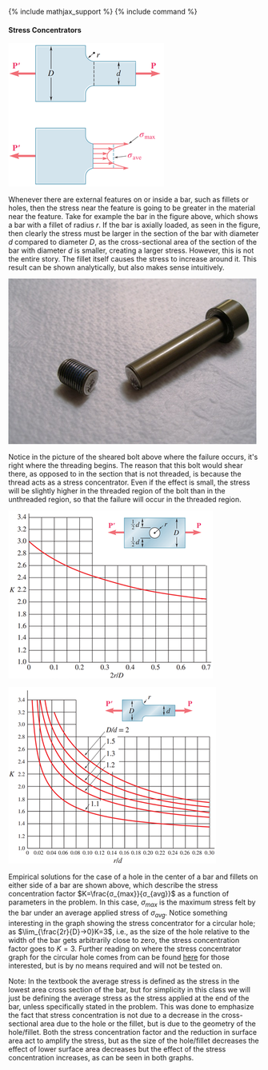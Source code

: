 {% include mathjax_support %}
{% include command %}

#### Stress Concentrators

![](./SC1.png)

Whenever there are external features on or inside a bar, such as fillets or holes, then the stress near the feature is going to be greater in the material near the feature. Take for example the bar in the figure above, which shows a bar with a fillet of radius $r$. If the bar is axially loaded, as seen in the figure, then clearly the stress must be larger in the section of the bar with diameter $d$ compared to diameter $D$, as the cross-sectional area of the section of the bar with diameter $d$ is smaller, creating a larger stress. However, this is not the entire story. The fillet itself causes the stress to increase around it. This result can be shown analytically, but also makes sense intuitively. 

![](./SC2.png)

Notice in the picture of the sheared bolt above where the failure occurs, it's right where the threading begins. The reason that this bolt would shear there, as opposed to in the section that is not threaded, is because the thread acts as a stress concentrator. Even if the effect is small, the stress will be slightly higher in the threaded region of the bolt than in the unthreaded region, so that the failure will occur in the threaded region. 

![](./SC3.png)

![](./SC4.png)

Empirical solutions for the case of a hole in the center of a bar and fillets on either side of a bar are shown above, which describe the stress concentration factor $K=\frac{σ_{max}}{σ_{avg}}$ as a function of parameters in the problem. In this case, $σ_{max}$ is the maximum stress felt by the bar under an average applied stress of $σ_{avg}$. Notice something interesting in the graph showing the stress concentrator for a circular hole; as $\lim_{\frac{2r}{D}→0}⁡K=3$, i.e., as the size of the hole relative to the width of the bar gets arbitrarily close to zero, the stress concentration factor goes to $K=3$. Further reading on where the stress concentrator graph for the circular hole comes from can be found [here](https://www.fracturemechanics.org/hole.html) for those interested, but is by no means required and will not be tested on.

Note: In the textbook the average stress is defined as the stress in the lowest area cross section of the bar, but for simplicity in this class we will just be defining the average stress as the stress applied at the end of the bar, unless specifically stated in the problem. This was done to emphasize the fact that stress concentration is not due to a decrease in the cross-sectional area due to the hole or the fillet, but is due to the geometry of the hole/fillet. Both the stress concentration factor and the reduction in surface area act to amplify the stress, but as the size of the hole/fillet decreases the effect of lower surface area decreases but the effect of the stress concentration increases, as can be seen in both graphs.
